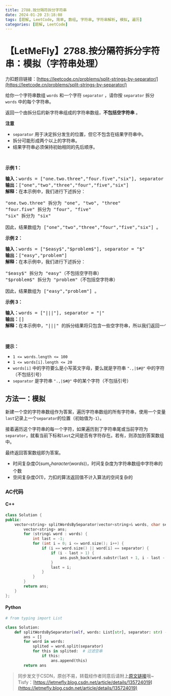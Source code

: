 ```yaml
---
title: 2788.按分隔符拆分字符串
date: 2024-01-20 23:18:08
tags: [题解, LeetCode, 简单, 数组, 字符串, 字符串解析, 模拟, 遍历]
categories: [题解, LeetCode]
---
```


# 【LetMeFly】2788.按分隔符拆分字符串：模拟（字符串处理）

力扣题目链接：[https://leetcode.cn/problems/split-strings-by-separator/](https://leetcode.cn/problems/split-strings-by-separator/)

<p>给你一个字符串数组 <code>words</code> 和一个字符 <code>separator</code> ，请你按 <code>separator</code> 拆分 <code>words</code> 中的每个字符串。</p>

<p>返回一个由拆分后的新字符串组成的字符串数组，<strong>不包括空字符串</strong> 。</p>

<p><strong>注意</strong></p>

<ul>
	<li><code>separator</code> 用于决定拆分发生的位置，但它不包含在结果字符串中。</li>
	<li>拆分可能形成两个以上的字符串。</li>
	<li>结果字符串必须保持初始相同的先后顺序。</li>
</ul>

<p>&nbsp;</p>

<p><strong>示例 1：</strong></p>

<pre>
<strong>输入：</strong>words = ["one.two.three","four.five","six"], separator = "."
<strong>输出：</strong>["one","two","three","four","five","six"]
<strong>解释：</strong>在本示例中，我们进行下述拆分：

"one.two.three" 拆分为 "one", "two", "three"
"four.five" 拆分为 "four", "five"
"six" 拆分为 "six" 

因此，结果数组为 ["one","two","three","four","five","six"] 。</pre>

<p><strong>示例 2：</strong></p>

<pre>
<strong>输入：</strong>words = ["$easy$","$problem$"], separator = "$"
<strong>输出：</strong>["easy","problem"]
<strong>解释：</strong>在本示例中，我们进行下述拆分：

"$easy$" 拆分为 "easy"（不包括空字符串）
"$problem$" 拆分为 "problem"（不包括空字符串）

因此，结果数组为 ["easy","problem"] 。
</pre>

<p><strong>示例 3：</strong></p>

<pre>
<strong>输入：</strong>words = ["|||"], separator = "|"
<strong>输出：</strong>[]
<strong>解释：</strong>在本示例中，"|||" 的拆分结果将只包含一些空字符串，所以我们返回一个空数组 [] 。 </pre>

<p>&nbsp;</p>

<p><strong>提示：</strong></p>

<ul>
	<li><code>1 &lt;= words.length &lt;= 100</code></li>
	<li><code>1 &lt;= words[i].length &lt;= 20</code></li>
	<li><code>words[i]</code> 中的字符要么是小写英文字母，要么就是字符串 <code>".,|$#@"</code> 中的字符（不包括引号）</li>
	<li><code>separator</code> 是字符串 <code>".,|$#@"</code> 中的某个字符（不包括引号）</li>
</ul>


    
## 方法一：模拟

新建一个空的字符串数组作为答案，遍历字符串数组的所有字符串，使用一个变量```last```记录上一个```separator```的位置（初始值为```-1```）。

接着遍历这个字符串的每一个字符，如果遍历到了字符串尾或当前字符为```separator```，就看当前下标和```last```之间是否有字符存在。若有，则添加到答案数组中。

最终返回答案数组即为答案。

+ 时间复杂度$O(sum_character(words))$，时间复杂度为字符串数组中字符串的个数
+ 空间复杂度$O(1)$，力扣的算法返回值不计入算法的空间复杂的

### AC代码

#### C++

```cpp
class Solution {
public:
    vector<string> splitWordsBySeparator(vector<string>& words, char separator) {
        vector<string> ans;
        for (string& word : words) {
            int last = -1;
            for (int i = 0; i <= word.size(); i++) {
                if (i == word.size() || word[i] == separator) {
                    if (i - last > 1) {
                        ans.push_back(word.substr(last + 1, i - last - 1));
                    }
                    last = i;
                }
            }
        }
        return ans;
    }
};
```

#### Python

```python
# from typing import List

class Solution:
    def splitWordsBySeparator(self, words: List[str], separator: str) -> List[str]:
        ans = []
        for word in words:
            splited = word.split(separator)
            for this in splited:  # 过滤空串
                if this:
                    ans.append(this)
        return ans
```

> 同步发文于CSDN，原创不易，转载经作者同意后请附上[原文链接](https://blog.letmefly.xyz/2024/01/20/LeetCode%202788.%E6%8C%89%E5%88%86%E9%9A%94%E7%AC%A6%E6%8B%86%E5%88%86%E5%AD%97%E7%AC%A6%E4%B8%B2/)哦~
> Tisfy：[https://letmefly.blog.csdn.net/article/details/135724019](https://letmefly.blog.csdn.net/article/details/135724019)
